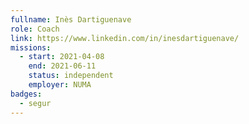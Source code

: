 ```yaml
---
fullname: Inès Dartiguenave
role: Coach 
link: https://www.linkedin.com/in/inesdartiguenave/
missions:
  - start: 2021-04-08
    end: 2021-06-11
    status: independent
    employer: NUMA
badges:
  - segur
---
```


